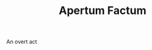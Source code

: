 ---
title: Apertum Factum
letter: A
permalink: "/definitions/bld-apertum-factum.html"
body: An overt act
published_at: '2018-07-07'
source: Black's Law Dictionary 2nd Ed (1910)
layout: post
---